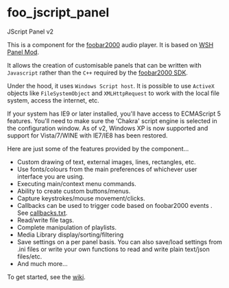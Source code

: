 # foo_jscript_panel
JScript Panel v2

This is a component for the [foobar2000](https://www.foobar2000.org)
audio player. It is based on [WSH Panel Mod](https://code.google.com/archive/p/foo-wsh-panel-mod/). 

It allows the creation of customisable panels that can be written
with `Javascript` rather than the `C++` required by the [foobar2000 SDK](https://www.foobar2000.org/SDK).

Under the hood, it uses `Windows Script host`. It is possible to use `ActiveX` objects like
`FileSystemObject` and `XMLHttpRequest` to work with the local file system, access the internet, etc.

If your system has IE9 or later installed, you'll have access to ECMAScript 5 features. You'll
need to make sure the 'Chakra' script engine is selected in the configuration window. As of
v2, Windows XP is now supported and support for Vista/7/WINE with IE7/IE8 has been restored.

Here are just some of the features provided by the component...

* Custom drawing of text, external images, lines, rectangles, etc.
* Use fonts/colours from the main preferences of whichever user interface
  you are using.
* Executing main/context menu commands.
* Ability to create custom buttons/menus.
* Capture keystrokes/mouse movement/clicks.
* Callbacks can be used to trigger code based on foobar2000 events .
  See [callbacks.txt](https://raw.githubusercontent.com/marc2k3/foo_jscript_panel/master/foo_jscript_panel/docs/Callbacks.txt).
* Read/write file tags.
* Complete manipulation of playlists.
* Media Library display/sorting/filtering
* Save settings on a per panel basis. You can also save/load settings
  from .ini files or write your own functions to read and write plain
  text/json files/etc.
* And much more...

To get started, see the [wiki](https://github.com/marc2k3/foo_jscript_panel/wiki).
